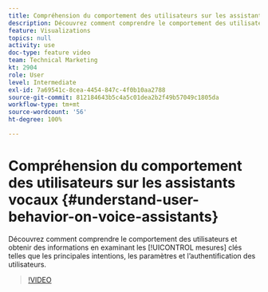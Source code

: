 ```yaml
---
title: Compréhension du comportement des utilisateurs sur les assistants vocaux
description: Découvrez comment comprendre le comportement des utilisateurs et obtenir des informations en examinant les mesures clés telles que les principales intentions, les paramètres et l’authentification des utilisateurs.
feature: Visualizations
topics: null
activity: use
doc-type: feature video
team: Technical Marketing
kt: 2904
role: User
level: Intermediate
exl-id: 7a69541c-8cea-4454-847c-4f0b10aa2788
source-git-commit: 812184643b5c4a5c01dea2b2f49b57049c1805da
workflow-type: tm+mt
source-wordcount: '56'
ht-degree: 100%

---
```


# Compréhension du comportement des utilisateurs sur les assistants vocaux {#understand-user-behavior-on-voice-assistants}

Découvrez comment comprendre le comportement des utilisateurs et obtenir des informations en examinant les [!UICONTROL mesures] clés telles que les principales intentions, les paramètres et l’authentification des utilisateurs.

>[!VIDEO](https://video.tv.adobe.com/v/34996/?quality=12&learn=on&captions=fre_fr)
